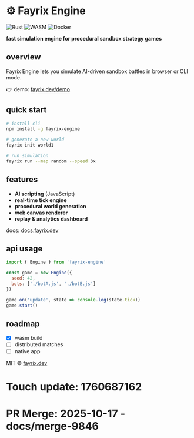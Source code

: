 # ⚙️ Fayrix Engine

![Rust](https://img.shields.io/badge/rust-1.76-orange)
![WASM](https://img.shields.io/badge/wasm-ready-blue)
![Docker](https://img.shields.io/badge/docker-supported-2496ED)

**fast simulation engine for procedural sandbox strategy games**

## overview

Fayrix Engine lets you simulate AI-driven sandbox battles in browser or CLI mode.

👉 demo: [fayrix.dev/demo](https://fayrix.dev/demo)

## quick start

```bash
# install cli
npm install -g fayrix-engine

# generate a new world
fayrix init world1

# run simulation
fayrix run --map random --speed 3x
```

## features

*  **AI scripting** (JavaScript)
*  **real-time tick engine**
*  **procedural world generation**
*  **web canvas renderer**
*  **replay & analytics dashboard**

docs: [docs.fayrix.dev](https://docs.fayrix.dev)

## api usage

```javascript
import { Engine } from 'fayrix-engine'

const game = new Engine({
  seed: 42,
  bots: ['./botA.js', './botB.js']
})

game.on('update', state => console.log(state.tick))
game.start()
```

## roadmap

* [x] wasm build
* [ ] distributed matches
* [ ] native app

MIT © [fayrix.dev](https://fayrix.dev)

# Touch update: 1760687162

# PR Merge: 2025-10-17 - docs/merge-9846
